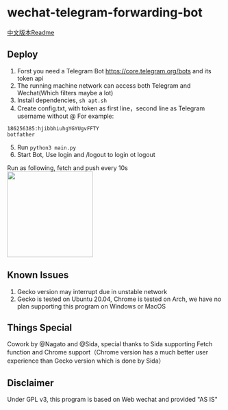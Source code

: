 # wechat-telegram-forwarding-bot

<a href="README.md">中文版本Readme</a>
## Deploy
1. Forst you need a Telegram Bot https://core.telegram.org/bots and its token api
2. The running machine network can access both Telegram and Wechat(Which filters maybe a lot)
3. Install dependencies, `sh apt.sh`
4. Create config.txt, with token as first line，second line as Telegram username without @
For example:
```
186256385:hjibbhiuhgYGYUgvFFTY
botfather
```
5. Run `python3 main.py`
6. Start Bot, Use login and /logout to login ot logout

Run as following, fetch and push every 10s   
<img src="assets/demo.gif"  width="200"/>  

## Known Issues
1. Gecko version may interrupt due in unstable network
2. Gecko is tested on Ubuntu 20.04, Chrome is tested on Arch, we have no plan supporting this program on Windows or MacOS

## Things Special
Cowork by @Nagato and @Sida, special thanks to Sida supporting Fetch function and Chrome support（Chrome version has a much better user experience than Gecko version which is done by Sida）

## Disclaimer
Under GPL v3, this program is based on Web wechat and provided "AS IS"